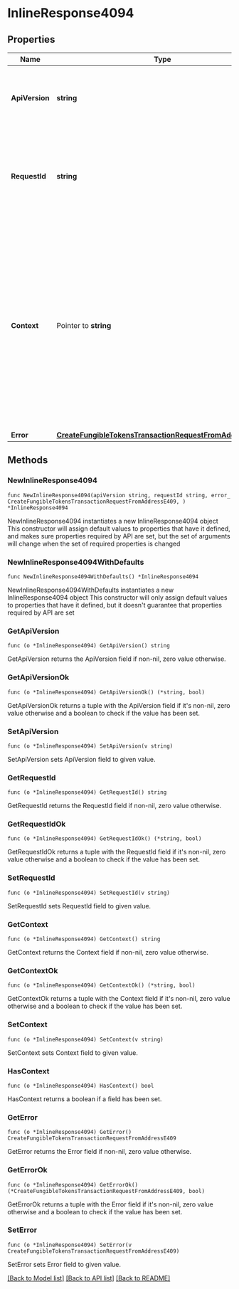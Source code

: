 # InlineResponse4094

## Properties

Name | Type | Description | Notes
------------ | ------------- | ------------- | -------------
**ApiVersion** | **string** | Specifies the version of the API that incorporates this endpoint. | 
**RequestId** | **string** | Defines the ID of the request. The &#x60;requestId&#x60; is generated by Crypto APIs and it&#39;s unique for every request. | 
**Context** | Pointer to **string** | In batch situations the user can use the context to correlate responses with requests. This property is present regardless of whether the response was successful or returned as an error. &#x60;context&#x60; is specified by the user. | [optional] 
**Error** | [**CreateFungibleTokensTransactionRequestFromAddressE409**](CreateFungibleTokensTransactionRequestFromAddressE409.md) |  | 

## Methods

### NewInlineResponse4094

`func NewInlineResponse4094(apiVersion string, requestId string, error_ CreateFungibleTokensTransactionRequestFromAddressE409, ) *InlineResponse4094`

NewInlineResponse4094 instantiates a new InlineResponse4094 object
This constructor will assign default values to properties that have it defined,
and makes sure properties required by API are set, but the set of arguments
will change when the set of required properties is changed

### NewInlineResponse4094WithDefaults

`func NewInlineResponse4094WithDefaults() *InlineResponse4094`

NewInlineResponse4094WithDefaults instantiates a new InlineResponse4094 object
This constructor will only assign default values to properties that have it defined,
but it doesn't guarantee that properties required by API are set

### GetApiVersion

`func (o *InlineResponse4094) GetApiVersion() string`

GetApiVersion returns the ApiVersion field if non-nil, zero value otherwise.

### GetApiVersionOk

`func (o *InlineResponse4094) GetApiVersionOk() (*string, bool)`

GetApiVersionOk returns a tuple with the ApiVersion field if it's non-nil, zero value otherwise
and a boolean to check if the value has been set.

### SetApiVersion

`func (o *InlineResponse4094) SetApiVersion(v string)`

SetApiVersion sets ApiVersion field to given value.


### GetRequestId

`func (o *InlineResponse4094) GetRequestId() string`

GetRequestId returns the RequestId field if non-nil, zero value otherwise.

### GetRequestIdOk

`func (o *InlineResponse4094) GetRequestIdOk() (*string, bool)`

GetRequestIdOk returns a tuple with the RequestId field if it's non-nil, zero value otherwise
and a boolean to check if the value has been set.

### SetRequestId

`func (o *InlineResponse4094) SetRequestId(v string)`

SetRequestId sets RequestId field to given value.


### GetContext

`func (o *InlineResponse4094) GetContext() string`

GetContext returns the Context field if non-nil, zero value otherwise.

### GetContextOk

`func (o *InlineResponse4094) GetContextOk() (*string, bool)`

GetContextOk returns a tuple with the Context field if it's non-nil, zero value otherwise
and a boolean to check if the value has been set.

### SetContext

`func (o *InlineResponse4094) SetContext(v string)`

SetContext sets Context field to given value.

### HasContext

`func (o *InlineResponse4094) HasContext() bool`

HasContext returns a boolean if a field has been set.

### GetError

`func (o *InlineResponse4094) GetError() CreateFungibleTokensTransactionRequestFromAddressE409`

GetError returns the Error field if non-nil, zero value otherwise.

### GetErrorOk

`func (o *InlineResponse4094) GetErrorOk() (*CreateFungibleTokensTransactionRequestFromAddressE409, bool)`

GetErrorOk returns a tuple with the Error field if it's non-nil, zero value otherwise
and a boolean to check if the value has been set.

### SetError

`func (o *InlineResponse4094) SetError(v CreateFungibleTokensTransactionRequestFromAddressE409)`

SetError sets Error field to given value.



[[Back to Model list]](../README.md#documentation-for-models) [[Back to API list]](../README.md#documentation-for-api-endpoints) [[Back to README]](../README.md)



